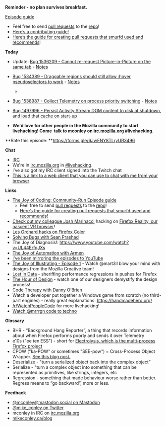 **Reminder - no plan survives breakfast.**

[Episode guide](https://mikeconley.github.io/joy-of-coding-episode-guide/)

- Feel free to send [pull requests](https://help.github.com/articles/about-pull-requests/) to the [repo](https://github.com/mikeconley/joy-of-coding-episode-guide)!
- [Here’s a contributing guide!](https://github.com/mikeconley/joy-of-coding-episode-guide/blob/master/CONTRIBUTE.md)
- [Here’s the guide for creating pull requests that smurfd used and recommends](https://akrabat.com/the-beginners-guide-to-contributing-to-a-github-project/%20)!

**Today**

- Update: [Bug 1536209 - Cannot re-request Picture-in-Picture on the same tab](https://bugzilla.mozilla.org/show_bug.cgi?id=1536209) - [Notes](https://www.evernote.com/l/AbKvGYthXddFdJYycxfuCTFhAmkxZNJJVaw)
- [Bug 1534389 - Draggable regions should still allow :hover pseudoselectors to work](https://bugzilla.mozilla.org/show_bug.cgi?id=1534389) - [Notes](https://www.evernote.com/l/AbJqrV4z2wlH-bwQYqajbsivCyRJcAIlxGk)

    -

- [Bug 1538987 - Collect Telemetry on process priority switching](https://bugzilla.mozilla.org/show_bug.cgi?id=1538987) - [Notes](https://www.evernote.com/l/AbJjrtyu00xNAr2VTSKV-0et268TBAbwU_E)
- [Bug 1497996 - Persist Activity Stream DOM content to disk at shutdown, and load that cache on start-up](https://bugzilla.mozilla.org/show_bug.cgi?id=1497996)
- **We'd love for other people in the Mozilla community to start livehacking! Come  talk to mconley on **[irc.mozilla.org](http://irc.mozilla.org/)** #livehacking.**

**Rate this episode: **https://forms.gle/6JwENY8TLryUR3496

**Chat**

- [IRC](https://wiki.mozilla.org/IRC)
- We're in [irc.mozilla.org](http://irc.mozilla.org/) in [#livehacking](http://client00.chat.mibbit.com/?channel=%23livehacking&server=irc.mozilla.org).
- I’ve also got my IRC client signed into the Twitch chat
- [This is a link to a web client that you can use to chat with me from your browser](https://client00.chat.mibbit.com/?channel=%23livehacking&server=irc.mozilla.org)

**Links**

- [The Joy of Coding: Community-Run Episode guide](https://mikeconley.github.io/joy-of-coding-episode-guide/)
    - Feel free to send [pull requests](https://help.github.com/articles/about-pull-requests/) to the [repo](https://github.com/mikeconley/joy-of-coding-episode-guide)!
    - [Here’s the guide for creating pull requests that smurfd used and recommends](https://akrabat.com/the-beginners-guide-to-contributing-to-a-github-project/%20)!
- [Check out my colleague Josh Marinacci](https://twitter.com/joshmarinacci) hacking on [Firefox Reality, our nascent VR browser](https://www.twitch.tv/joshmarinacci)!
- [Les Orchard hacks on Firefox Color](https://www.twitch.tv/lmorchard/videos/all)
- [Solving Bugs with Sean Prashad](https://www.youtube.com/channel/UCRxijHyajcDWdjRK_9jmLYw)
- The Joy of Diagnosis!: https://www.youtube.com/watch?v=UL44ErfqJXs
- [The Joy of Automation with Armen](https://www.youtube.com/channel/UCBgCmdvPaoYyha7JI33rfDQ)
- [I've been mirroring the episodes to YouTube](https://www.youtube.com/playlist?list=PLmaFLMwlbk8wKMvfEEzp9Hfdlid8VYpL5)
- [The Joy of Illustrating - Episode 1](https://www.youtube.com/watch?v=5g82nBPNVbc) - Watch @mart3ll blow your mind with designs from the Mozilla Creative team!
- [Lost in Data](https://air.mozilla.org/lost-in-data-episode-1/) - sheriffing performance regressions in pushes for Firefox
- [The Hour of Design](https://www.youtube.com/watch?v=8_Ld4hOU1QU) - watch one of our designers demystify the design process!
- [Code Therapy with Danny O’Brien](https://www.youtube.com/channel/UCDShi-SQdFVRnQrMla9G_kQ)
- Watch a developer put together a Windows game from scratch (no third-part engines) - really great explanations: https://handmadehero.org/
- [/r/WatchPeopleCode](https://www.reddit.com/r/WatchPeopleCode) for more livehacking!
- [Watch @mrrrgn code to techno](https://www.youtube.com/channel/UC9ggHzjP5TepAxkrQyQCyJg)

**Glossary**

- BHR - “Background Hang Reporter”, a thing that records information about when Firefox performs poorly and sends it over Telemetry
- e10s ("ee ten ESS") - short for [Electrolysis, which is the multi-process Firefox project](https://wiki.mozilla.org/Electrolysis)
- CPOW ("ka-POW" or sometimes "SEE-pow") = Cross-Process Object Wrapper. [See this blog post.](http://mikeconley.ca/blog/2015/02/17/on-unsafe-cpow-usage-in-firefox-desktop-and-why-is-my-nightly-so-sluggish-with-e10s-enabled/)
- Deserialize - "turn a serialized object back into the complex object”
- Serialize - "turn a complex object into something that can be represented as primitives, like strings, integers, etc
- Regression - something that made behaviour worse rather than better. Regress means to “go backward”, more or less.

**Feedback**

- [@mconley@mastodon.social on Mastodon](https://mastodon.social/@mconley)
- [@mike_conley on Twitter](https://twitter.com/mike_conley)
- mconley in IRC on [irc.mozilla.org](http://irc.mozilla.org/)
- [mikeconley.ca/blog](http://mikeconley.ca/blog/)